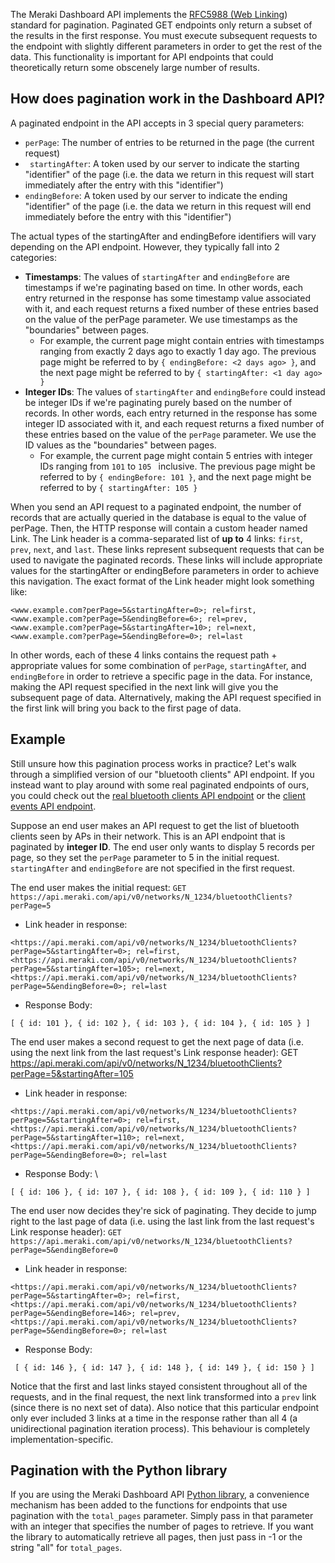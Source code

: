 The Meraki Dashboard API implements the [RFC5988 (Web Linking](https://tools.ietf.org/html/rfc5988)) standard for pagination. Paginated GET endpoints only return a subset of the results in the first response. You must execute subsequent requests to the endpoint with slightly different parameters in order to get the rest of the data. This functionality is important for API endpoints that could theoretically return some obscenely large number of results.


## How does pagination work in the Dashboard API?

A paginated endpoint in the API accepts in 3 special query parameters:



*   `perPage`: The number of entries to be returned in the page (the current request)
*  ` startingAfter`: A token used by our server to indicate the starting "identifier" of the page (i.e. the data we return in this request will start immediately after the entry with this "identifier")
*   `endingBefore`: A token used by our server to indicate the ending "identifier" of the page (i.e. the data we return in this request will end immediately before the entry with this "identifier")

The actual types of the startingAfter and endingBefore identifiers will vary depending on the API endpoint. However, they typically fall into 2 categories:



*   **Timestamps**: The values of `startingAfter` and `endingBefore` are timestamps if we're paginating based on time. In other words, each entry returned in the response has some timestamp value associated with it, and each request returns a fixed number of these entries based on the value of the perPage parameter. We use timestamps as the "boundaries" between pages.
    *   For example, the current page might contain entries with timestamps ranging from exactly 2 days ago to exactly 1 day ago. The previous page might be referred to by `{ endingBefore: <2 days ago> }`, and the next page might be referred to by `{ startingAfter: <1 day ago> }`
*   **Integer IDs**: The values of `startingAfter` and `endingBefore` could instead be integer IDs if we're paginating purely based on the number of records. In other words, each entry returned in the response has some integer ID associated with it, and each request returns a fixed number of these entries based on the value of the `perPage` parameter. We use the ID values as the "boundaries" between pages.
    *   For example, the current page might contain 5 entries with integer IDs ranging from `101` to `105 ` inclusive. The previous page might be referred to by `{ endingBefore: 101 }`, and the next page might be referred to by `{ startingAfter: 105 }`

When you send an API request to a paginated endpoint, the number of records that are actually queried in the database is equal to the value of perPage. Then, the HTTP response will contain a custom header named Link. The Link header is a comma-separated list of **up to** 4 links: `first`, `prev`, `next`, and `last`. These links represent subsequent requests that can be used to navigate the paginated records. These links will include appropriate values for the startingAfter or endingBefore parameters in order to achieve this navigation. The exact format of the Link header might look something like:
```
<www.example.com?perPage=5&startingAfter=0>; rel=first, <www.example.com?perPage=5&endingBefore=6>; rel=prev, <www.example.com?perPage=5&startingAfter=10>; rel=next, <www.example.com?perPage=5&endingBefore=0>; rel=last
```

In other words, each of these 4 links contains the request path + appropriate values for some combination of `perPage`, `startingAfte`r, and `endingBefore` in order to retrieve a specific page in the data. For instance, making the API request specified in the next link will give you the subsequent page of data. Alternatively, making the API request specified in the first link will bring you back to the first page of data.


## Example

Still unsure how this pagination process works in practice? Let's walk through a simplified version of our "bluetooth clients" API endpoint. If you instead want to play around with some real paginated endpoints of ours, you could check out the [real bluetooth clients API endpoint](../api/#/http/api-endpoints/bluetooth-clients/get-network-bluetooth-clients) or the [client events API endpoint](../api/#/http/api-endpoints/clients/get-network-client-events).

Suppose an end user makes an API request to get the list of bluetooth clients seen by APs in their network. This is an API endpoint that is paginated by **integer ID**. The end user only wants to display 5 records per page, so they set the `perPage` parameter to 5 in the initial request. `startingAfter` and `endingBefore` are not specified in the first request.

The end user makes the initial request: 
`GET https://api.meraki.com/api/v0/networks/N_1234/bluetoothClients?perPage=5`



*   Link header in response: 
```
<https://api.meraki.com/api/v0/networks/N_1234/bluetoothClients?perPage=5&startingAfter=0>; rel=first, 
<https://api.meraki.com/api/v0/networks/N_1234/bluetoothClients?perPage=5&startingAfter=105>; rel=next, 
<https://api.meraki.com/api/v0/networks/N_1234/bluetoothClients?perPage=5&endingBefore=0>; rel=last
```
*   Response Body: 
```
[ { id: 101 }, { id: 102 }, { id: 103 }, { id: 104 }, { id: 105 } ]
```

The end user makes a second request to get the next page of data (i.e. using the next link from the last request's Link response header): GET https://api.meraki.com/api/v0/networks/N_1234/bluetoothClients?perPage=5&startingAfter=105



*   Link header in response: 
```
<https://api.meraki.com/api/v0/networks/N_1234/bluetoothClients?perPage=5&startingAfter=0>; rel=first, 
<https://api.meraki.com/api/v0/networks/N_1234/bluetoothClients?perPage=5&startingAfter=110>; rel=next, 
<https://api.meraki.com/api/v0/networks/N_1234/bluetoothClients?perPage=5&endingBefore=0>; rel=last
```
*   Response Body: 
\
```
[ { id: 106 }, { id: 107 }, { id: 108 }, { id: 109 }, { id: 110 } ]
```

The end user now decides they're sick of paginating. They decide to jump right to the last page of data (i.e. using the last link from the last request's Link response header): `GET https://api.meraki.com/api/v0/networks/N_1234/bluetoothClients?perPage=5&endingBefore=0`



*   Link header in response: 
```
<https://api.meraki.com/api/v0/networks/N_1234/bluetoothClients?perPage=5&startingAfter=0>; rel=first, 
<https://api.meraki.com/api/v0/networks/N_1234/bluetoothClients?perPage=5&endingBefore=146>; rel=prev, 
<https://api.meraki.com/api/v0/networks/N_1234/bluetoothClients?perPage=5&endingBefore=0>; rel=last
```
*   Response Body:
```
 [ { id: 146 }, { id: 147 }, { id: 148 }, { id: 149 }, { id: 150 } ]
```

Notice that the first and last links stayed consistent throughout all of the requests, and in the final request, the next link transformed into a `prev` link (since there is no next set of data). Also notice that this particular endpoint only ever included 3 links at a time in the response rather than all 4 (a unidirectional pagination iteration process). This behaviour is completely implementation-specific.

## Pagination with the Python library

If you are using the Meraki Dashboard API [Python library](https://developer.cisco.com/meraki/api-v1/#python), a convenience mechanism has been added to the functions for endpoints that use pagination with the `total_pages` parameter. Simply pass in that parameter with an integer that specifies the number of pages to retrieve. If you want the library to automatically retrieve all pages, then just pass in -1 or the string "all" for `total_pages`.
